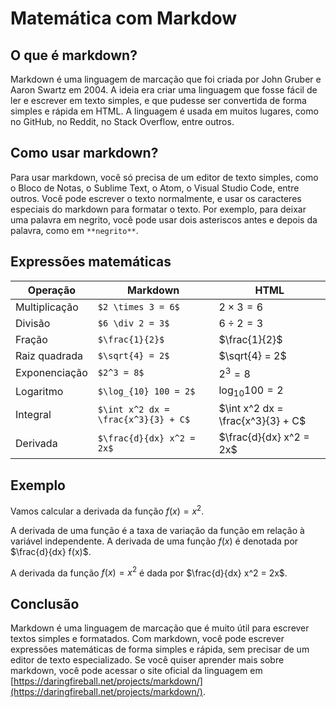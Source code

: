 # Matemática com Markdow

## O que é markdown?
Markdown é uma linguagem de marcação que foi criada por John Gruber e Aaron Swartz em 2004. A ideia era criar uma linguagem que fosse fácil de ler e escrever em texto simples, e que pudesse ser convertida de forma simples e rápida em HTML. A linguagem é usada em muitos lugares, como no GitHub, no Reddit, no Stack Overflow, entre outros.

## Como usar markdown?
Para usar markdown, você só precisa de um editor de texto simples, como o Bloco de Notas, o Sublime Text, o Atom, o Visual Studio Code, entre outros. Você pode escrever o texto normalmente, e usar os caracteres especiais do markdown para formatar o texto. Por exemplo, para deixar uma palavra em negrito, você pode usar dois asteriscos antes e depois da palavra, como em `**negrito**`.

## Expressões matemáticas
|Operação|Markdown|HTML|
|-|-|-|
|Multiplicação|`$2 \times 3 = 6$`|$2 \times 3 = 6$|
|Divisão|`$6 \div 2 = 3$`|$6 \div 2 = 3$|
|Fração|`$\frac{1}{2}$`|$\frac{1}{2}$|
|Raiz quadrada|`$\sqrt{4} = 2$`|$\sqrt{4} = 2$|
|Exponenciação|`$2^3 = 8$`|$2^3 = 8$|
|Logaritmo|`$\log_{10} 100 = 2$`|$\log_{10} 100 = 2$|
|Integral|`$\int x^2 dx = \frac{x^3}{3} + C$`|$\int x^2 dx = \frac{x^3}{3} + C$|
|Derivada|`$\frac{d}{dx} x^2 = 2x$`|$\frac{d}{dx} x^2 = 2x$|

## Exemplo
Vamos calcular a derivada da função $f(x) = x^2$.

A derivada de uma função é a taxa de variação da função em relação à variável independente. A derivada de uma função $f(x)$ é denotada por $\frac{d}{dx} f(x)$.

A derivada da função $f(x) = x^2$ é dada por $\frac{d}{dx} x^2 = 2x$.

## Conclusão
Markdown é uma linguagem de marcação que é muito útil para escrever textos simples e formatados. Com markdown, você pode escrever expressões matemáticas de forma simples e rápida, sem precisar de um editor de texto especializado. Se você quiser aprender mais sobre markdown, você pode acessar o site oficial da linguagem em [https://daringfireball.net/projects/markdown/](https://daringfireball.net/projects/markdown/).
```
